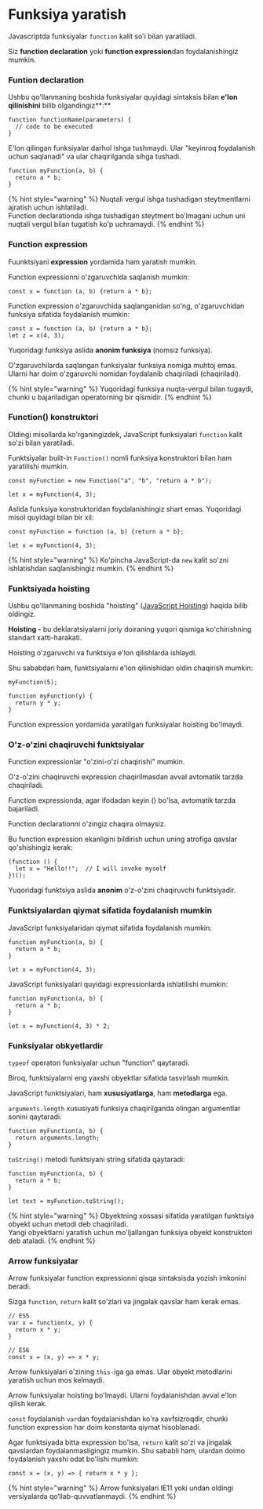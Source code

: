 # Funksiya yaratish

Javascriptda funksiyalar `function` kalit so'i bilan yaratiladi.

Siz **function declaration** yoki **function expression**dan foydalanishingiz mumkin.

### Funtion declaration

Ushbu qo'llanmaning boshida funksiyalar quyidagi sintaksis bilan **e'lon qilinishini** bilib olgandingiz**:**

```
function functionName(parameters) {
  // code to be executed
}
```

E'lon qilingan funksiyalar darhol ishga tushmaydi. Ular "keyinroq foydalanish uchun saqlanadi" va ular chaqirilganda sihga tushadi.

```
function myFunction(a, b) {
  return a * b;
}
```

{% hint style="warning" %}
Nuqtali vergul ishga tushadigan steytmentlarni ajratish uchun ishlatiladi.\
Function declarationda ishga tushadigan steytment bo'lmagani uchun uni nuqtali vergul bilan tugatish ko'p uchramaydi.
{% endhint %}

### Function expression

Fuunktsiyani **expression** yordamida ham yaratish mumkin.

Function expressionni o'zgaruvchida saqlanish mumkin:

```
const x = function (a, b) {return a * b};
```

Function expression o'zgaruvchida saqlanganidan so'ng, o'zgaruvchidan funksiya sifatida foydalanish mumkin:

```
const x = function (a, b) {return a * b};
let z = x(4, 3);
```

Yuqoridagi funksiya aslida **anonim funksiya** (nomsiz funksiya).

O'zgaruvchilarda saqlangan funksiyalar funksiya nomiga muhtoj emas. Ularni har doim o'zgaruvchi nomidan foydalanib chaqiriladi (chaqiriladi).

{% hint style="warning" %}
Yuqoridagi funksiya nuqta-vergul bilan tugaydi, chunki u bajariladigan operatorning bir qismidir.
{% endhint %}

### Function() konstruktori

Oldingi misollarda ko'rganingizdek, JavaScript funksiyalari `function` kalit so'zi bilan yaratiladi.

Funktsiyalar built-in `Function()` nomli funksiya konstruktori bilan ham yaratilishi mumkin.

```
const myFunction = new Function("a", "b", "return a * b");

let x = myFunction(4, 3);
```

Aslida funksiya konstruktoridan foydalanishingiz shart emas. Yuqoridagi misol quyidagi bilan bir xil:

```
const myFunction = function (a, b) {return a * b};

let x = myFunction(4, 3);
```

{% hint style="warning" %}
Ko'pincha JavaScript-da `new` kalit so'zni ishlatishdan saqlanishingiz mumkin.
{% endhint %}

### Funktsiyada hoisting

Ushbu qo'llanmaning boshida "hoisting" ([JavaScript Hoisting](../js-qollanma/hoisting.md)) haqida bilib oldingiz.

**Hoisting -** bu deklaratsiyalarni joriy doiraning yuqori qismiga ko'chirishning standart xatti-harakati.

Hoisting o'zgaruvchi va funktsiya e'lon qilishlarda ishlaydi.

Shu sababdan ham, funktsiyalarni e'lon qilinishidan oldin chaqirish mumkin:

```
myFunction(5);

function myFunction(y) {
  return y * y;
}
```

Function expression yordamida yaratilgan funksiyalar hoisting bo'lmaydi.

### O'z-o'zini chaqiruvchi funktsiyalar

Function expressionlar "o'zini-o'zi chaqirishi" mumkin.

O'z-o'zini chaqiruvchi expression chaqirilmasdan avval avtomatik tarzda chaqiriladi.

Function expressionda, agar ifodadan keyin () bo'lsa, avtomatik tarzda bajariladi.

Function declarationni o'zingiz chaqira olmaysiz.

Bu function expression ekanligini bildirish uchun uning atrofiga qavslar qo'shishingiz kerak:

```
(function () {
  let x = "Hello!!";  // I will invoke myself
})();
```

Yuqoridagi funktsiya aslida **anonim** o'z-o'zini chaqiruvchi funktsiyadir.

### Funktsiyalardan qiymat sifatida foydalanish mumkin

JavaScript funksiyalaridan qiymat sifatida foydalanish mumkin:

```
function myFunction(a, b) {
  return a * b;
}

let x = myFunction(4, 3);
```

JavaScript funksiyalari quyidagi expressionlarda ishlatilishi mumkin:

```
function myFunction(a, b) {
  return a * b;
}

let x = myFunction(4, 3) * 2;
```

### Funksiyalar obkyetlardir

`typeof` operatori funksiyalar uchun "function" qaytaradi.

Biroq, funktsiyalarni eng yaxshi obyektlar sifatida tasvirlash mumkin.

JavaScript funktsiyalari, ham **xususiyatlarga**, ham **metodlarga** ega.

`arguments.length` xususiyati funksiya chaqirilganda olingan argumentlar sonini qaytaradi:

```
function myFunction(a, b) {
  return arguments.length;
}
```

`toString()` metodi funktsiyani string sifatida qaytaradi:

```
function myFunction(a, b) {
  return a * b;
}

let text = myFunction.toString();
```

{% hint style="warning" %}
Obyektning xossasi sifatida yaratilgan funktsiya obyekt uchun metodi deb chaqiriladi.\
Yangi obyektlarni yaratish uchun mo'ljallangan funksiya obyekt konstruktori deb ataladi.
{% endhint %}

### Arrow funksiyalar

Arrow funksiyalar function expressionni qisqa sintaksisda yozish imkonini beradi.

Sizga `function`, `return` kalit so'zlari va jingalak qavslar ham kerak emas.

```
// ES5
var x = function(x, y) {
  return x * y;
}

// ES6
const x = (x, y) => x * y;

```

Arrow funksiyalari o'zining `this-`iga ga emas. Ular obyekt metodlarini yaratish uchun mos kelmaydi.

Arrow funksiyalar hoisting bo'lmaydi. Ularni foydalanishdan avval e'lon qilish kerak.

`const` foydalanish `var`dan foydalanishdan ko'ra xavfsizroqdir, chunki function expression har doim konstanta qiymat hisoblanadi.

Agar funktsiyada bitta expression bo'lsa, `return` kalit so'zi va jingalak qavslardan foydalanmasligingiz mumkin. Shu sababli ham, ulardan doimo foydalanish yaxshi odat bo'lishi mumkin:

```
const x = (x, y) => { return x * y };
```

{% hint style="warning" %}
Arrow funksiyalari IE11 yoki undan oldingi versiyalarda qo‘llab-quvvatlanmaydi.
{% endhint %}
